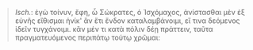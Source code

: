 

>  *Isch.*: ἐγὼ τοίνυν, ἔφη, ὦ Σώκρατες, ὁ Ἰσχόμαχος, ἀνίστασθαι μὲν ἐξ εὐνῆς εἴθισμαι ἡνίκ' ἂν ἔτι ἔνδον καταλαμβάνοιμι, εἴ τινα δεόμενος ἰδεῖν τυγχάνοιμι. κἂν μέν τι κατὰ πόλιν δέῃ πράττειν, ταῦτα πραγματευόμενος περιπάτῳ τούτῳ χρῶμαι: